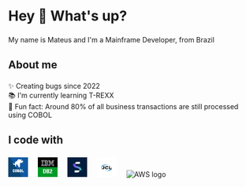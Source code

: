 <h1 align="left">Hey 👋 What's up?</h1>

###

<p align="left">My name is Mateus and I'm a Mainframe Developer, from Brazil</p>

###

<h2 align="left">About me</h2>

###

<p align="left">✨ Creating bugs since 2022<br>📚 I'm currently learning T-REXX<br>🎲 Fun fact: Around 80% of all business transactions are still processed using COBOL</p>

###

<h2 align="left">I code with</h2>

###

<div align="left">
  <img src="/Devicons/COBOL.jpg" height="40" alt="COBOL logo"  />
  <img width="12" />
  <img src="/Devicons/DB2.png" height="40" alt="IBM DB2 logo"  />
  <img width="12" />
  <img src="/Devicons/NAT.jpg" height="40" alt="Natural Software AG logo"  />
  <img width="12" />
  <img src="/Devicons/JCL.png" height="40" alt="Job Control Language (JCL) logo"  />
  <img width="12" />
  <img src="/Devicons/ASW.jpg" height="40" alt="AWS logo"  />
  <img width="12" />
</div>

###
